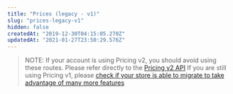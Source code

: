 ```yaml
---
title: "Prices (legacy - v1)"
slug: "prices-legacy-v1"
hidden: false
createdAt: "2019-12-30T04:15:05.270Z"
updatedAt: "2021-01-27T23:50:29.576Z"
---
```

> NOTE: If your account is using Pricing v2, you should avoid using these routes. Please refer directly to the [Pricing v2 API](https://developers.vtex.com/reference/pricing-api-overview) 
> If you are still using Pricing v1, please [check if your store is able to migrate to take advantage of many more features](https://help.vtex.com/en/faq/how-to-migrate-a-store-to-pricing-v2)